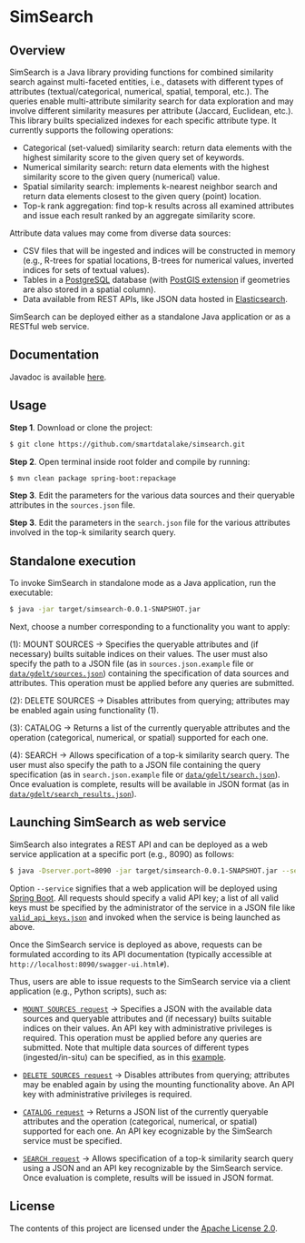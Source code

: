 # SimSearch

## Overview

SimSearch is a Java library providing functions for combined similarity search against multi-faceted entities, i.e., datasets with different types of attributes (textual/categorical, numerical, spatial, temporal, etc.). The queries enable multi-attribute similarity search for data exploration and may involve different similarity measures per attribute (Jaccard, Euclidean, etc.). This library builts specialized indexes for each specific attribute type. It currently supports the following operations:

- Categorical (set-valued) similarity search: return data elements with the highest similarity score to the given query set of keywords.
- Numerical similarity search: return data elements with the highest similarity score to the given query (numerical) value.
- Spatial similarity search: implements k-nearest neighbor search and return data elements closest to the given query (point) location.
- Top-k rank aggregation: find top-k results across all examined attributes and issue each result ranked by an aggregate similarity score.

Attribute data values may come from diverse data sources:

- CSV files that will be ingested and indices will be constructed in memory (e.g., R-trees for spatial locations, B-trees for numerical values, inverted indices for sets of textual values).
- Tables in a [PostgreSQL](https://www.postgresql.org/) database (with [PostGIS extension](https://postgis.net/) if geometries are also stored in a spatial column).
- Data available from REST APIs, like JSON data hosted in [Elasticsearch](https://www.elastic.co/elasticsearch).

SimSearch can be deployed either as a standalone Java application or as a RESTful web service.

## Documentation

Javadoc is available [here](https://smartdatalake.github.io/simsearch/).

## Usage

**Step 1**. Download or clone the project:
```sh
$ git clone https://github.com/smartdatalake/simsearch.git
```

**Step 2**. Open terminal inside root folder and compile by running:
```sh
$ mvn clean package spring-boot:repackage
```
**Step 3**. Edit the parameters for the various data sources and their queryable attributes in the `sources.json` file.

**Step 3**. Edit the parameters in the `search.json` file for the various attributes involved in the top-k similarity search query.

## Standalone execution

To invoke SimSearch in standalone mode as a Java application, run the executable:
```sh
$ java -jar target/simsearch-0.0.1-SNAPSHOT.jar
```

Next, choose a number corresponding to a functionality you want to apply:

(1): MOUNT SOURCES -> Specifies the queryable attributes and (if necessary) builts suitable indices on their values. The user must also specify the path to a JSON file (as in `sources.json.example` file or [`data/gdelt/sources.json`](data/gdelt/sources.json)) containing the specification of data sources and attributes. This operation must be applied before any queries are submitted.

(2): DELETE SOURCES -> Disables attributes from querying; attributes may be enabled again using functionality (1).

(3): CATALOG -> Returns a list of the currently queryable attributes and the operation (categorical, numerical, or spatial) supported for each one.

(4): SEARCH -> Allows specification of a top-k similarity search query. The user must also specify the path to a JSON file containing the query specification (as in `search.json.example` file or [`data/gdelt/search.json`](data/gdelt/search.json)). Once evaluation is complete, results will be available in JSON format (as in [`data/gdelt/search_results.json`](data/gdelt/search_results.json)).

## Launching SimSearch as web service

SimSearch also integrates a REST API and can be deployed as a web service application at a specific port (e.g., 8090) as follows:
```sh
$ java -Dserver.port=8090 -jar target/simsearch-0.0.1-SNAPSHOT.jar --service valid_api_keys.json
```

Option `--service` signifies that a web application will be deployed using [Spring Boot](https://spring.io/projects/spring-boot). All requests should specify a valid API key; a list of all valid keys must be specified by the administrator of the service in a JSON file like [`valid_api_keys.json`](valid_api_keys.json) and invoked when the service is being launched as above.

Once the SimSearch service is deployed as above, requests can be formulated according to its API documentation (typically accessible at `http://localhost:8090/swagger-ui.html#`). 

Thus, users are able to issue requests to the SimSearch service via a client application (e.g., Python scripts), such as:

- [`MOUNT SOURCES request`](data/gdelt/simsearch-gdelt-sources.py) -> Specifies a JSON with the available data sources and queryable attributes and (if necessary) builts suitable indices on their values. An API key with administrative privileges is required. This operation must be applied before any queries are submitted. Note that multiple data sources of different types (ingested/in-situ) can be specified, as in this [example](data/gdelt/simsearch-multiple-sources.py).

- [`DELETE SOURCES request`](data/gdelt/simsearch-gdelt-delete.py) -> Disables attributes from querying; attributes may be enabled again by using the mounting functionality above. An API key with administrative privileges is required. 

- [`CATALOG request`](data/gdelt/simsearch-gdelt-catalog.py) -> Returns a JSON list of the currently queryable attributes and the operation (categorical, numerical, or spatial) supported for each one. An API key ecognizable by the SimSearch service must be specified.

- [`SEARCH request`](data/gdelt/simsearch-gdelt-query.py) -> Allows specification of a top-k similarity search query using a JSON and an API key recognizable by the SimSearch service. Once evaluation is complete, results will be issued in JSON format.


## License

The contents of this project are licensed under the [Apache License 2.0](https://github.com/smartdatalake/simsearch/blob/master/LICENSE).

